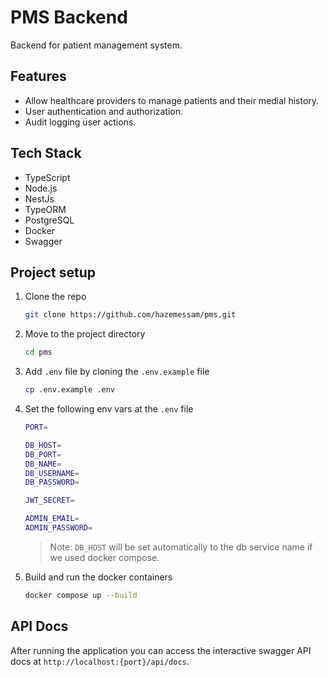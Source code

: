 # PMS Backend

Backend for patient management system.

## Features

- Allow healthcare providers to manage patients and their medial history.
- User authentication and authorization.
- Audit logging user actions.

## Tech Stack

- TypeScript
- Node.js
- NestJs
- TypeORM
- PostgreSQL
- Docker
- Swagger

## Project setup

1. Clone the repo

   ```bash
   git clone https://github.com/hazemessam/pms.git
   ```

2. Move to the project directory

   ```bash
   cd pms
   ```

3. Add `.env` file by cloning the `.env.example` file

   ```bash
   cp .env.example .env
   ```

4. Set the following env vars at the `.env` file

   ```bash
   PORT=

   DB_HOST=
   DB_PORT=
   DB_NAME=
   DB_USERNAME=
   DB_PASSWORD=

   JWT_SECRET=

   ADMIN_EMAIL=
   ADMIN_PASSWORD=
   ```

   > Note: `DB_HOST` will be set automatically to the db service name if we used docker compose.

5. Build and run the docker containers

   ```bash
   docker compose up --build
   ```

## API Docs

After running the application you can access the interactive swagger API docs at `http://localhost:{port}/api/docs`.
